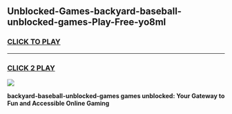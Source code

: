 
## Unblocked-Games-backyard-baseball-unblocked-games-Play-Free-yo8ml
<h3>
<a href="https://premium76.site?title=backyard-baseball-unblocked-games&ref=15A">CLICK TO PLAY</a></h3>
<hr>

<h3>
<a href="https://premium76.site?title=backyard-baseball-unblocked-games&ref=15A">CLICK 2 PLAY</a>
  
</h3>

<a href="https://premium76.site?title=backyard-baseball-unblocked-games&ref=15A"><img src="https://clearcache.store/games.png"></a>


**backyard-baseball-unblocked-games games unblocked: Your Gateway to Fun and Accessible Online Gaming**
